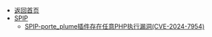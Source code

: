 - [返回首页](/)
- [SPIP](SPIP/)
  - [SPIP-porte_plume插件存在任意PHP执行漏洞(CVE-2024-7954)](SPIP/SPIP-porte_plume插件存在任意PHP执行漏洞(CVE-2024-7954).md)
